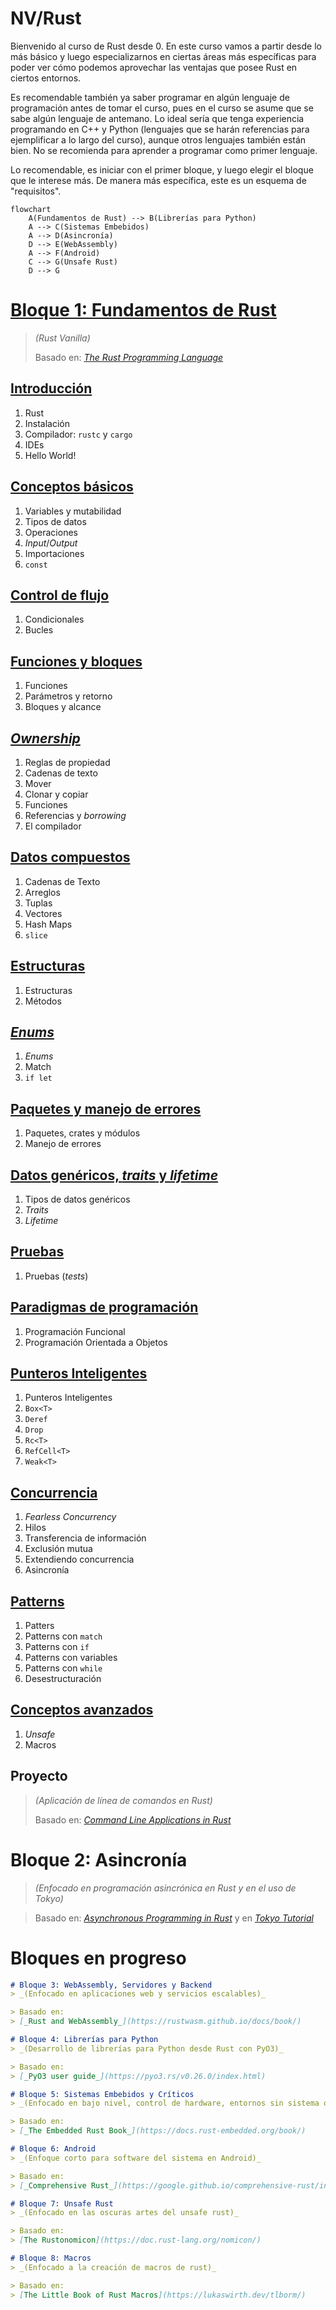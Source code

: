 # NV/Rust

Bienvenido al curso de Rust desde 0. En este curso vamos a partir desde lo más básico y luego especializarnos en ciertas áreas más específicas para poder ver cómo podemos aprovechar las ventajas que posee Rust en ciertos entornos.

Es recomendable también ya saber programar en algún lenguaje de programación antes de tomar el curso, pues en el curso se asume que se sabe algún lenguaje de antemano. Lo ideal sería que tenga experiencia programando en C++ y Python (lenguajes que se harán referencias para ejemplificar a lo largo del curso), aunque otros lenguajes también están bien. No se recomienda para aprender a programar como primer lenguaje.

Lo recomendable, es iniciar con el primer bloque, y luego elegir el bloque que le interese más. De manera más específica, este es un esquema de "requisitos".

```mermaid
flowchart
    A(Fundamentos de Rust) --> B(Librerías para Python)
    A --> C(Sistemas Embebidos)
    A --> D(Asincronía)
    D --> E(WebAssembly)
    A --> F(Android)
    C --> G(Unsafe Rust)
    D --> G
```

# [Bloque 1: Fundamentos de Rust](./Bloque%201%20-%20Fundamentos%20de%20Rust/)
>_(Rust Vanilla)_
>
> Basado en:
> [_The Rust Programming Language_](https://doc.rust-lang.org/book/title-page.html)

## [Introducción](./Bloque%201%20-%20Fundamentos%20de%20Rust/1.01%20-%20Introducción/Introducción.md)
1. Rust
2. Instalación
3. Compilador: `rustc` y `cargo`
4. IDEs
5. Hello World!

## [Conceptos básicos](./Bloque%201%20-%20Fundamentos%20de%20Rust/1.02%20-%20Conceptos%20Básicos/ConceptosBásicos.md)
1. Variables y mutabilidad
2. Tipos de datos
3. Operaciones
4. _Input_/_Output_
5. Importaciones
6. `const`

## [Control de flujo](./Bloque%201%20-%20Fundamentos%20de%20Rust/1.03%20-%20Control%20de%20Flujo/ControlDeFlujo.md)
1. Condicionales
2. Bucles

## [Funciones y bloques](./Bloque%201%20-%20Fundamentos%20de%20Rust/1.04%20-%20Funciones%20y%20Bloques/FuncionesYBloques.md)
1. Funciones
2. Parámetros y retorno
3. Bloques y alcance

## [_Ownership_](./Bloque%201%20-%20Fundamentos%20de%20Rust/1.05%20-%20Ownership/Ownership.md)
1. Reglas de propiedad
2. Cadenas de texto
3. Mover
4. Clonar y copiar
5. Funciones
6. Referencias y _borrowing_
7. El compilador

## [Datos compuestos](./Bloque%201%20-%20Fundamentos%20de%20Rust/1.06%20-%20Datos%20Compuestos/DatosCompuestos.md)
1. Cadenas de Texto
2. Arreglos
3. Tuplas
4. Vectores
5. Hash Maps
6. `slice`

## [Estructuras](./Bloque%201%20-%20Fundamentos%20de%20Rust/1.07%20-%20Estructuras/Estructuras.md)
1. Estructuras
2. Métodos

## [_Enums_](./Bloque%201%20-%20Fundamentos%20de%20Rust/1.08%20-%20Enums/Enums.md)
1. _Enums_
2. Match
3. `if let`

## [Paquetes y manejo de errores](./Bloque%201%20-%20Fundamentos%20de%20Rust/1.09%20-%20Paquetes%20y%20Manjeo%20de%20Errores/PaquetesYManejoDeErrores.md)
1. Paquetes, crates y módulos
2. Manejo de errores

## [Datos genéricos, _traits_ y _lifetime_](./Bloque%201%20-%20Fundamentos%20de%20Rust/1.10%20-%20Datos%20Genéricos,%20Taits%20y%20Lifetime/DatosGenéricosTraitsYLifetime.md)
1. Tipos de datos genéricos
2. _Traits_
3. _Lifetime_

## [Pruebas](./Bloque%201%20-%20Fundamentos%20de%20Rust/1.11%20-%20Pruebas/Pruebas.md)
1. Pruebas (_tests_)

## [Paradigmas de programación](./Bloque%201%20-%20Fundamentos%20de%20Rust/1.12%20-%20Paradigmas%20de%20Programación/PradigmasDeProgramación.md)
1. Programación Funcional
2. Programación Orientada a Objetos

## [Punteros Inteligentes](./Bloque%201%20-%20Fundamentos%20de%20Rust/1.13%20-%20Punteros%20Inteligentes/PunterosInteligentes.md)
1. Punteros Inteligentes
2. `Box<T>`
3. `Deref`
4. `Drop`
5. `Rc<T>`
6. `RefCell<T>`
7. `Weak<T>`

## [Concurrencia](./Bloque%201%20-%20Fundamentos%20de%20Rust/1.14%20-%20Concurrencia/Concurrencia.md)
1. _Fearless Concurrency_
2. Hilos
3. Transferencia de información
4. Exclusión mutua
5. Extendiendo concurrencia
6. Asincronía

## [Patterns](./Bloque%201%20-%20Fundamentos%20de%20Rust/1.15%20-%20Patterns/Patterns.md)
1. Patters
2. Patterns con `match`
3. Patterns con `if`
4. Patterns con variables
5. Patterns con `while`
6. Desestructuración

## [Conceptos avanzados](./Bloque%201%20-%20Fundamentos%20de%20Rust/1.16%20-%20Conceptos%20Avanzados/ConceptosAvanzados.md)
1. _Unsafe_
2. Macros

## Proyecto
<!-- TODO - Proyecto CLI -->

> _(Aplicación de línea de comandos en Rust)_
>
> Basado en:
> [_Command Line Applications in Rust_](https://rust-cli.github.io/book/index.html)

# Bloque 2: Asincronía
> _(Enfocado en programación asincrónica en Rust y en el uso de Tokyo)_
<!-- TODO - Bloque 2: asincronía -->

<!-- 
## Introducción a la programación asincrónica
1. Asincronía
2. Future 
3. `async` y `await`
-->

> Basado en:
> [_Asynchronous Programming in Rust_](https://rust-lang.github.io/async-book/) 
> y en
> [_Tokyo Tutorial_](https://tokio.rs/tokio/tutorial)

<!-- TODO - Bloques en progreso -->
# Bloques en progreso
```markdown
# Bloque 3: WebAssembly, Servidores y Backend  
> _(Enfocado en aplicaciones web y servicios escalables)_

> Basado en:
> [_Rust and WebAssembly_](https://rustwasm.github.io/docs/book/)

# Bloque 4: Librerías para Python  
> _(Desarrollo de librerías para Python desde Rust con PyO3)_

> Basado en:
> [_PyO3 user guide_](https://pyo3.rs/v0.26.0/index.html)

# Bloque 5: Sistemas Embebidos y Críticos  
> _(Enfocado en bajo nivel, control de hardware, entornos sin sistema operativo, y aplicaciones de tiempo real.)_

> Basado en:
> [_The Embedded Rust Book_](https://docs.rust-embedded.org/book/)

# Bloque 6: Android  
> _(Enfoque corto para software del sistema en Android)_

> Basado en:
> [_Comprehensive Rust_](https://google.github.io/comprehensive-rust/index.html)

# Bloque 7: Unsafe Rust
> _(Enfocado en las oscuras artes del unsafe rust)_

> Basado en:
> [The Rustonomicon](https://doc.rust-lang.org/nomicon/)

# Bloque 8: Macros
> _(Enfocado a la creación de macros de rust)_

> Basado en:
> [The Little Book of Rust Macros](https://lukaswirth.dev/tlborm/)

```